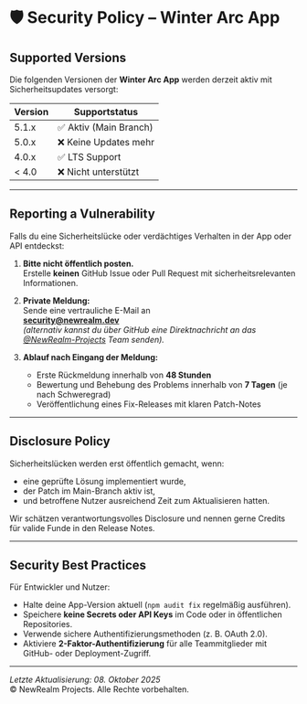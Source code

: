 # 🛡️ Security Policy – Winter Arc App

## Supported Versions

Die folgenden Versionen der **Winter Arc App** werden derzeit aktiv mit Sicherheitsupdates versorgt:

| Version | Supportstatus         |
|----------|-----------------------|
| 5.1.x    | ✅ Aktiv (Main Branch) |
| 5.0.x    | ❌ Keine Updates mehr  |
| 4.0.x    | ✅ LTS Support         |
| < 4.0    | ❌ Nicht unterstützt   |

---

## Reporting a Vulnerability

Falls du eine Sicherheitslücke oder verdächtiges Verhalten in der App oder API entdeckst:

1. **Bitte nicht öffentlich posten.**  
   Erstelle **keinen** GitHub Issue oder Pull Request mit sicherheitsrelevanten Informationen.

2. **Private Meldung:**  
   Sende eine vertrauliche E-Mail an  
   **security@newrealm.dev**  
   *(alternativ kannst du über GitHub eine Direktnachricht an das [@NewRealm-Projects](https://github.com/NewRealm-Projects) Team senden).*

3. **Ablauf nach Eingang der Meldung:**  
   - Erste Rückmeldung innerhalb von **48 Stunden**  
   - Bewertung und Behebung des Problems innerhalb von **7 Tagen** (je nach Schweregrad)  
   - Veröffentlichung eines Fix-Releases mit klaren Patch-Notes

---

## Disclosure Policy

Sicherheitslücken werden erst öffentlich gemacht, wenn:
- eine geprüfte Lösung implementiert wurde,  
- der Patch im Main-Branch aktiv ist,  
- und betroffene Nutzer ausreichend Zeit zum Aktualisieren hatten.

Wir schätzen verantwortungsvolles Disclosure und nennen gerne Credits für valide Funde in den Release Notes.

---

## Security Best Practices

Für Entwickler und Nutzer:

- Halte deine App-Version aktuell (`npm audit fix` regelmäßig ausführen).  
- Speichere **keine Secrets oder API Keys** im Code oder in öffentlichen Repositories.  
- Verwende sichere Authentifizierungsmethoden (z. B. OAuth 2.0).  
- Aktiviere **2-Faktor-Authentifizierung** für alle Teammitglieder mit GitHub- oder Deployment-Zugriff.

---

*Letzte Aktualisierung: 08. Oktober 2025*  
© NewRealm Projects. Alle Rechte vorbehalten.

